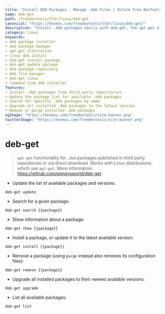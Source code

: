 ```yaml
---
title: "Install DEB Packages - Manage .deb Files | Online Free DevTools by Hexmos"
name: deb-get
path: /freedevtools/tldr/linux/deb-get
canonical: "https://hexmos.com/freedevtools/tldr/linux/deb-get/"
description: "Install .deb packages easily with deb-get, the apt-get alternative for managing software on Linux. Update, search, and remove .deb files quickly. Free online tool, no registration required."
category: linux
keywords:
- deb package installer
- deb package manager
- apt-get alternative
- linux deb install
- deb-get install package
- deb-get update package
- deb package repository
- deb file manager
- deb-get linux
- command line deb installer
features:
- Install .deb packages from third-party repositories
- Update the package list for available .deb packages
- Search for specific .deb packages by name
- Upgrade all installed .deb packages to the latest version
- Remove or purge installed .deb packages
ogImage: "https://hexmos.com/freedevtools/site-banner.png"
twitterImage: "https://hexmos.com/freedevtools/site-banner.png"
---
```


# deb-get

> `apt-get` functionality for `.deb` packages published in third party repositories or via direct download.
> Works with Linux distributions which use `apt-get`.
> More information: <https://github.com/wimpysworld/deb-get>.

- Update the list of available packages and versions:

`deb-get update`

- Search for a given package:

`deb-get search {{package}}`

- Show information about a package:

`deb-get show {{package}}`

- Install a package, or update it to the latest available version:

`deb-get install {{package}}`

- Remove a package (using `purge` instead also removes its configuration files):

`deb-get remove {{package}}`

- Upgrade all installed packages to their newest available versions:

`deb-get upgrade`

- List all available packages:

`deb-get list`
